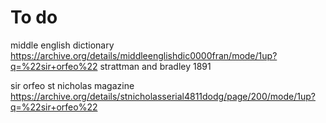 # To do

middle english dictionary
https://archive.org/details/middleenglishdic0000fran/mode/1up?q=%22sir+orfeo%22
strattman and bradley 1891

sir orfeo
st nicholas magazine https://archive.org/details/stnicholasserial4811dodg/page/200/mode/1up?q=%22sir+orfeo%22
